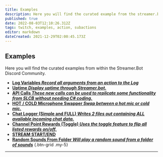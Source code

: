 ```yaml
---
title: Examples
description: Here you will find the curated example from the streamer.bot discord .
published: true
date: 2022-08-03T12:10:26.312Z
tags: twitch, examples, action, subactions
editor: markdown
dateCreated: 2021-12-29T02:00:45.173Z
---
```


## Examples 

Here you will find the curated examples from within the Streamer.Bot Discord Community. 
 
* [**Log Variables *Record all arguments from an action to the Log***](/en/Sub-Actions/Code/Execute-CSharp-Code/Examples/Log-All-Arguments)
* [**Uptime *Display uptime through Streamer.bot.***](/en/Examples/uptime)
* [**API Calls *These new calls can be used to replicate some functionality from SLCB without needing C# coding.***](/en/Examples/api-calls)
* [**HOT / COLD Microphone Swapper *Swap between a hot mic or cold mic.***](/en/Examples/hot-cold-mic)
* [**Chat Logger (Simple and FULL) *Writes 2 files out containing ALL available incoming chat data.***](/en/Examples/chat-logger)
* [**Channel Point Rewards (Toggle) *Uses the toggle feature to flip all listed rewards on/off.***](/en/Examples/cpr-toggle)
* [**STREAM START/END**](/en/Examples/stream-start-stop)
* [**Random Sounds From Folder *Will play a random sound from a folder of sounds***](/en/Examples/random-sound-from-folder)
{.btn-grid .my-5}


***